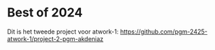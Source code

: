 # Best of 2024

Dit is het tweede project voor atwork-1: https://github.com/pgm-2425-atwork-1/project-2-pgm-akdeniaz